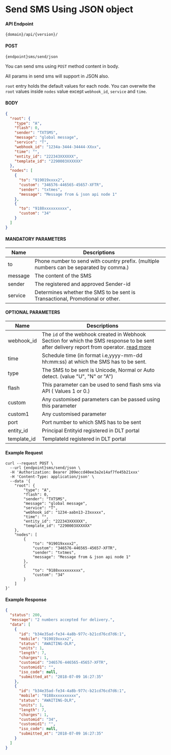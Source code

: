 # Send SMS Using JSON object

#### API Endpoint

```
{domain}/api/{version}/
```

#### POST

```
{endpoint}sms/send/json
```

You can send sms using `POST` method content in body.

All params in send sms will support in JSON also.

`root` entry holds the default values for each node. You can overwite the `root` values inside `nodes` value except `webhook_id`, `service` and `time`.

#### BODY

```json
{
  "root": {
    "type": "A",
    "flash": 0,
    "sender": "TXTSMS",
    "message": "global message",
    "service": "T",
    "webhook_id": "1234a-3444-34444-XXxx",
    "time": "",
    "entity_id": "222343XXXXXX",
    "template_id": "2290003XXXXXX"
  },
  "nodes": [
    {
      "to": "919019xxxx2",
      "custom": "346576-446565-45657-XFTR",
      "sender": "txtmes",
      "message": "Message from & json api node 1"
    },
    {
      "to": "9188xxxxxxxxxx",
      "custom": "34"
    }
  ]
}
```

#### MANDATORY PARAMETERS

| Name    | Descriptions                                                                            |
| ------- | --------------------------------------------------------------------------------------- |
| to      | Phone number to send with country prefix. (multiple numbers can be separated by comma.) |
| message | The content of the SMS                                                                  |
| sender  | The registered and approved Sender-id                                                   |
| service | Determines whether the SMS to be sent is Transactional, Promotional or other.           |

#### OPTIONAL PARAMETERS

| Name        | Descriptions                                                                                                                                         |
| ----------- | ---------------------------------------------------------------------------------------------------------------------------------------------------- |
| webhook_id     | The `id` of the webhook created in Webhook Section for which the SMS response to be sent after delivery report from operator.  [read more](/docs/{version}/sms-push-dlr) |
| time        | Schedule time (in format i.e,yyyy-mm-dd hh:mm:ss) at which the SMS has to be sent.                                                                   |
| type        | The SMS to be sent is Unicode, Normal or Auto detect. (value "U", "N" or "A")                                                                        |
| flash       | This parameter can be used to send flash sms via API ( Values 1 or 0.)                                                                               |
| custom      | Any customised parameters can be passed using this parameter                                                                                         |
| custom1     | Any customised parameter                                                                                                                             |
| port        | Port number to which SMS has to be sent                                                                                                              |
| entity_id   | Principal Entityid registered in DLT portal                                                                                                          |
| template_id | TemplateId registered in DLT portal                                                                                                                  |

#### Example Request

```curl
curl --request POST \
  --url {endpoint}sms/send/json \
  -H 'Authorization: Bearer 209eccd40ee3a2e14af7fe45b21xxx'
  -H 'Content-Type: application/json' \
  --data '{
    "root": {
        "type": "A",
        "flash": 0,
        "sender": "TXTSMS",
        "message": "global message",
        "service": "T",
        "webhook_id": "1234-aabn13-23xxxxx",
        "time": "",
        "entity_id": "222343XXXXXX",
        "template_id": "2290003XXXXXX"
    },
    "nodes": [
        {
            "to": "919019xxxx2",
            "custom": "346576-446565-45657-XFTR",
            "sender": "txtmes",
            "message": "Message from & json api node 1"
        },
        {
            "to": "9188xxxxxxxxxx",
            "custom": "34"
        }
    ]
}'
```

#### Example Response

```json
{
  "status": 200,
  "message": "2 numbers accepted for delivery.",
  "data": [
    {
      "id": "b34e35ad-fe34-4a8b-977c-b21cd76cd7d6:1",
      "mobile": "919019xxxx2",
      "status": "AWAITING-DLR",
      "units": 1,
      "length": 7,
      "charges": 1,
      "customid": "346576-446565-45657-XFTR",
      "customid1": "",
      "iso_code": null,
      "submitted_at": "2018-07-09 16:27:35"
    },
    {
      "id": "b34e35ad-fe34-4a8b-977c-b21cd76cd7d6:1",
      "mobile": "9188xxxxxxxxxx",
      "status": "AWAITING-DLR",
      "units": 1,
      "length": 7,
      "charges": 1,
      "customid": "34",
      "customid1": "",
      "iso_code": null,
      "submitted_at": "2018-07-09 16:27:35"
    }
  ]
}
```
